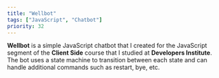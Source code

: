 ```yaml
---
title: "Wellbot"
tags: ["JavaScript", "Chatbot"]
priority: 32
---
```


**Wellbot** is a simple JavaScript chatbot that I created for the JavaScript segment of the **Client Side** course that I studied at **Developers Institute**. The bot uses a state machine to transition between each state and can handle additional commands such as restart, bye, etc.
